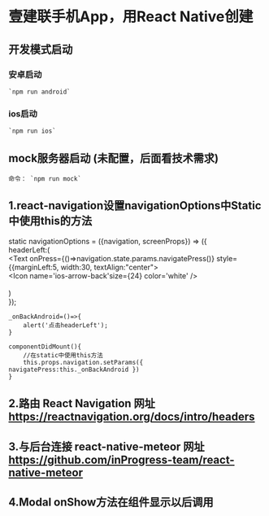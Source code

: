 # 壹建联手机App，用React Native创建

## 开发模式启动

### 安卓启动
    `npm run android`

### ios启动
    `npm run ios`



## mock服务器启动 (未配置，后面看技术需求)
    命令： `npm run mock`
    
    
## 1.react-navigation设置navigationOptions中Static中使用this的方法
static navigationOptions = ({navigation, screenProps}) => ({    
        headerLeft:(  
            <Text onPress={()=>navigation.state.params.navigatePress()} style={{marginLeft:5, width:30, textAlign:"center">  
                <Icon  name='ios-arrow-back'size={24} color='white' />  
            </Text>  
        )  
    });  
  
    _onBackAndroid=()=>{  
        alert('点击headerLeft');  
    }  
      
    componentDidMount(){  
        //在static中使用this方法  
        this.props.navigation.setParams({ navigatePress:this._onBackAndroid })  
    } 
## 2.路由 React Navigation 网址 https://reactnavigation.org/docs/intro/headers
## 3.与后台连接   react-native-meteor 网址 https://github.com/inProgress-team/react-native-meteor 
## 4.Modal  onShow方法在组件显示以后调用

